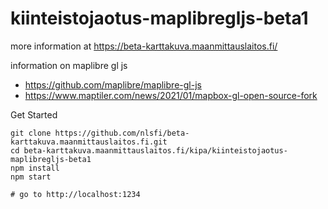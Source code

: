 # kiinteistojaotus-maplibregljs-beta1

more information at <https://beta-karttakuva.maanmittauslaitos.fi/>

information on maplibre gl js
- <https://github.com/maplibre/maplibre-gl-js>
- <https://www.maptiler.com/news/2021/01/mapbox-gl-open-source-fork>

Get Started
```
git clone https://github.com/nlsfi/beta-karttakuva.maanmittauslaitos.fi.git
cd beta-karttakuva.maanmittauslaitos.fi/kipa/kiinteistojaotus-maplibregljs-beta1
npm install
npm start

# go to http://localhost:1234


```
